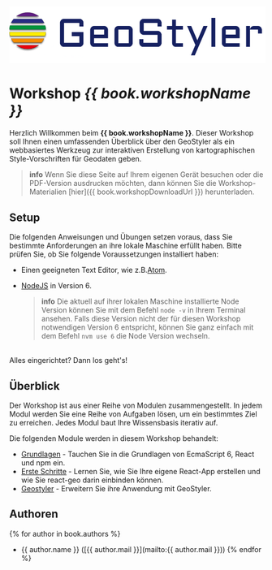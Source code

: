 <center><img src="images/geo-styler-logo.jpg" style="width:650px;"/></center>

# Workshop _{{ book.workshopName }}_

Herzlich Willkommen beim **{{ book.workshopName }}**. Dieser Workshop soll Ihnen einen umfassenden
Überblick über den GeoStyler als ein webbasiertes Werkzeug zur interaktiven Erstellung von kartographischen Style-Vorschriften für Geodaten geben.

> **info**
> Wenn Sie diese Seite auf Ihrem eigenen Gerät besuchen oder die PDF-Version ausdrucken möchten,
> dann können Sie die Workshop-Materialien [hier]({{ book.workshopDownloadUrl }}) herunterladen.

## Setup

Die folgenden Anweisungen und Übungen setzen voraus, dass Sie bestimmte Anforderungen an ihre lokale Maschine
erfüllt haben. Bitte prüfen Sie, ob Sie folgende Voraussetzungen installiert haben:

- Einen geeigneten Text Editor, wie z.B.[Atom](https://atom.io/).
- [NodeJS](https://nodejs.org/en/) in Version 6.

  > **info**
  > Die aktuell auf ihrer lokalen Maschine installierte Node Version können Sie mit dem Befehl
  > `node -v` in Ihrem Terminal ansehen. Falls diese Version nicht der
  > für diesen Workshop notwendigen Version 6 entspricht, können Sie
  > ganz einfach mit dem Befehl `nvm use 6` die Node Version wechseln.

<br>
Alles eingerichtet? Dann los geht's!

## Überblick

Der Workshop ist aus einer Reihe von Modulen zusammengestellt. In jedem Modul werden
Sie eine Reihe von Aufgaben lösen, um ein bestimmtes Ziel zu erreichen. Jedes Modul baut
Ihre Wissensbasis iterativ auf.

Die folgenden Module werden in diesem Workshop behandelt:

- [Grundlagen](./introduction/README.md) - Tauchen Sie in die Grundlagen von EcmaScript 6, React und npm ein.
- [Erste Schritte](first-steps/index.md) - Lernen Sie, wie Sie Ihre eigene React-App erstellen und wie Sie react-geo darin einbinden können.
- [Geostyler](geostyler/index.md) - Erweitern Sie ihre Anwendung mit GeoStyler.

## Authoren

{% for author in book.authors %}

- {{ author.name }} ([{{ author.mail }}](mailto:{{ author.mail }}))
  {% endfor %}
